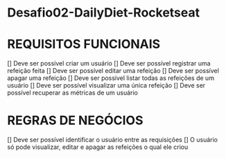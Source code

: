 # Desafio02-DailyDiet-Rocketseat

# REQUISITOS FUNCIONAIS 
[] Deve ser possível criar um usuário
[] Deve ser possível registrar uma refeição feita
[] Deve ser possível editar uma refeição
[] Deve ser possível apagar uma refeição
[] Deve ser possível listar todas as refeições de um usuário
[] Deve ser possível visualizar uma única refeição
[] Deve ser possível recuperar as métricas de um usuário


# REGRAS DE NEGÓCIOS
[] Deve ser possível identificar o usuário entre as requisições
[] O usuário só pode visualizar, editar e apagar as refeições o qual ele criou